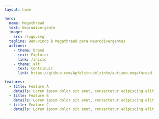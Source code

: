 ```yaml
---
layout: home

hero:
  name: Megathread
  text: Neurodivergente
  image:
    src: /logo.svg
  tagline: Bem-vindo à Megathread para Neurodivergentes
  actions:
    - theme: brand
      text: Explorar
      link: /inicio
    - theme: alt
      text: Contribuir
      link: https://github.com/Apfelstrudelzinho/autismo.megathread

features:
  - title: Feature A
    details: Lorem ipsum dolor sit amet, consectetur adipiscing elit
  - title: Feature B
    details: Lorem ipsum dolor sit amet, consectetur adipiscing elit
  - title: Feature C
    details: Lorem ipsum dolor sit amet, consectetur adipiscing elit
---
```


